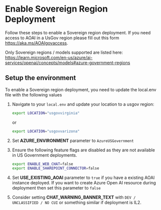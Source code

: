 # Enable Sovereign Region Deployment

Follow these steps to enable a Sovereign region deployment.  If you need access to AOAI in a UsGov region please fill out this form <https://aka.ms/AOAIgovaccess>.

Only Sovereign regions / models supported are listed here: <https://learn.microsoft.com/en-us/azure/ai-services/openai/concepts/models#azure-government-regions>

## Setup the environment

To enable a Sovereign region deployment, you need to update the local.env file with the following values

1. Navigate to your `local.env` and update your location to a usgov region:

   ```bash
   export LOCATION="usgovvirginia"
   ```

   or

   ```bash
   export LOCATION="usgovvarizona"
   ```

2. Set **AZURE_ENVIRONMENT** parameter to `AzureUSGovernment`

3. Ensure the following feature flags are disabled as they are not available in US Government deployments.

   ```bash
   export ENABLE_WEB_CHAT=false
   export ENABLE_SHAREPOINT_CONNECTOR=false
   ```

4. Set **USE_EXISTING_AOAI** parameter to `true` if you have a existing AOAI instance deployed.  If you want to create Azure Open AI resource during deployment then set this parameter to `false`

5. Consider setting **CHAT_WARNING_BANNER_TEXT**  with `DEV / UNCLASSIFIED / NO CUI` or something similar if deployment is IL2.

